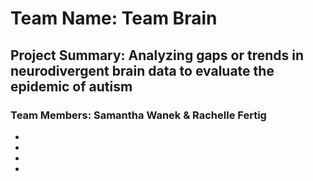 # Team Name: Team Brain

## Project Summary: Analyzing gaps or trends in neurodivergent brain data to evaluate the epidemic of autism

### Team Members: Samantha Wanek & Rachelle Fertig

- 
- 
- 
- 

